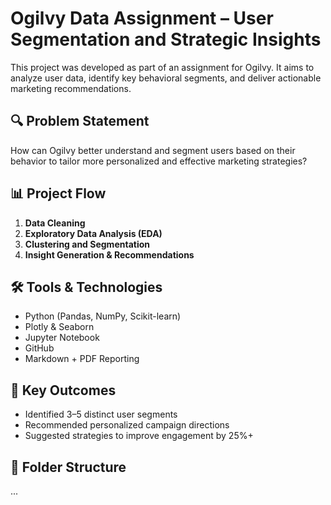 # Ogilvy Data Assignment – User Segmentation and Strategic Insights

This project was developed as part of an assignment for Ogilvy. It aims to analyze user data, identify key behavioral segments, and deliver actionable marketing recommendations.

## 🔍 Problem Statement
How can Ogilvy better understand and segment users based on their behavior to tailor more personalized and effective marketing strategies?

## 📊 Project Flow

1. **Data Cleaning**
2. **Exploratory Data Analysis (EDA)**
3. **Clustering and Segmentation**
4. **Insight Generation & Recommendations**

## 🛠️ Tools & Technologies
- Python (Pandas, NumPy, Scikit-learn)
- Plotly & Seaborn
- Jupyter Notebook
- GitHub
- Markdown + PDF Reporting

## 🚀 Key Outcomes
- Identified 3–5 distinct user segments
- Recommended personalized campaign directions
- Suggested strategies to improve engagement by 25%+

## 📁 Folder Structure
...
